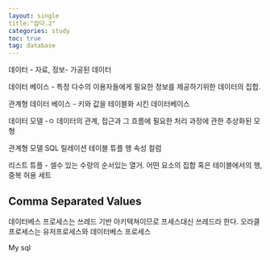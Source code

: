 ```yaml
---
layout: single
title:"잡다.2"
categories: study
toc: true
tag: database
---
```


데이터 - 자료, 정보- 가공된 데이터


데이터 베이스 - 특정 다수의 이용자들에게 필요한 정보를 제공하기위한 데이터의 집합.

관계형 데이터 베이스 - 키와 값을 테이블화 시킨 데이터베이스 

데이터 모델 -ㅇ 데이터의 관계, 접근과 그 흐름에 필요한 처리 과정에 관한 추상화된 모형

관계형 모델 SQL
릴레이션 	테이블
튜플			행
속성 			컬럼

리스트 
튜플 - 셀수 있는 수량의 순서있는 열거. 어떤 요소의 집합 혹은 테이블에서의 행, 중복 허용
세트 

## Comma Separated Values

데이터베스 프로세스는  쓰레드 기반 아키텍쳐이므로 프세스대신 쓰레드라 한다.
오라클 프로세스는 유저프로세스와 데이터베스 프로세스


My sql

  
